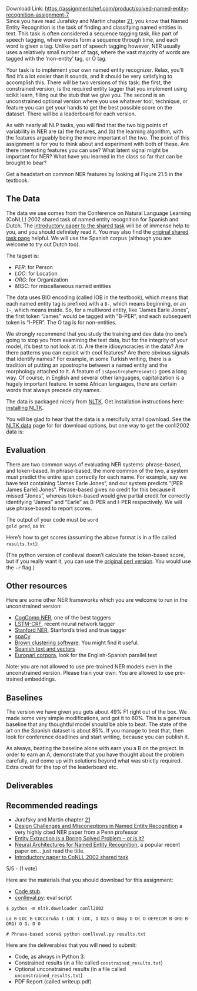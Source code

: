 Download Link: https://assignmentchef.com/product/solved-named-entity-recognition-assignment-7
<br>
Since you have read Jurafsky and Martin chapter <a href="https://web.stanford.edu/~jurafsky/slp3/21.pdf">21</a>, you know that Named Entity Recognition is the task of finding and classifying named entities in text. This task is often considered a sequence tagging task, like part of speech tagging, where words form a sequence through time, and each word is given a tag. Unlike part of speech tagging however, NER usually uses a relatively small number of tags, where the vast majority of words are tagged with the ‘non-entity’ tag, or O tag.

Your task is to implement your own named entity recognizer. Relax, you’ll find it’s a lot easier than it sounds, and it should be very satisfying to accomplish this. There will be two versions of this task: the first, the constrained version, is the required entity tagger that you implement using scikit learn, filling out the stub that we give you. The second is an unconstrained optional version where you use whatever tool, technique, or feature you can get your hands to get the best possible score on the dataset. There will be a leaderboard for each version.

As with nearly all NLP tasks, you will find that the two big points of variability in NER are (a) the features, and (b) the learning algorithm, with the features arguably being the more important of the two. The point of this assignment is for you to think about and experiment with both of these. Are there interesting features you can use? What latent signal might be important for NER? What have you learned in the class so far that can be brought to bear?

Get a headstart on common NER features by looking at Figure 21.5 in the textbook.

<h2 id="the-data">The Data</h2>

The data we use comes from the Conference on Natural Language Learning (CoNLL) 2002 shared task of named entity recognition for Spanish and Dutch. The <a href="http://www.aclweb.org/anthology/W02-2024">introductory paper to the shared task</a> will be of immense help to you, and you should definitely read it. You may also find the <a href="https://www.clips.uantwerpen.be/conll2002/ner/">original shared task page</a> helpful. We will use the Spanish corpus (although you are welcome to try out Dutch too).

The tagset is:

<ul>

 <li><em>PER</em>: for Person</li>

 <li><em>LOC</em>: for Location</li>

 <li><em>ORG</em>: for Organization</li>

 <li><em>MISC</em>: for miscellaneous named entities</li>

</ul>

The data uses BIO encoding (called IOB in the textbook), which means that each named entity tag is prefixed with a <code class="highlighter-rouge">B-</code>, which means beginning, or an <code class="highlighter-rouge">I-</code>, which means inside. So, for a multiword entity, like “James Earle Jones”, the first token “James” would be tagged with “B-PER”, and each subsequent token is “I-PER”. The O tag is for non-entities.

We strongly recommend that you study the training and dev data (no one’s going to stop you from examining the test data, but for the integrity of your model, it’s best to not look at it). Are there idiosyncracies in the data? Are there patterns you can exploit with cool features? Are there obvious signals that identify names? For example, in some Turkish writing, there is a tradition of putting an apostrophe between a named entity and the morphology attached to it. A feature of <code class="highlighter-rouge">isApostrophePresent()</code> goes a long way. Of course, in English and several other languages, capitalization is a hugely important feature. In some African languages, there are certain words that always precede city names.

The data is packaged nicely from <a href="http://www.nltk.org/">NLTK</a>. Get installation instructions here: <a href="http://www.nltk.org/install.html">installing NLTK</a>.

You will be glad to hear that the data is a mercifully small download. See the <a href="http://www.nltk.org/data">NLTK data</a> page for for download options, but one way to get the conll2002 data is:

<h2 id="evaluation">Evaluation</h2>

There are two common ways of evaluating NER systems: phrase-based, and token-based. In phrase-based, the more common of the two, a system must predict the entire span correctly for each name. For example, say we have text containing “James Earle Jones”, and our system predicts “[PER James Earle] Jones”. Phrase-based gives no credit for this because it missed “Jones”, whereas token-based would give partial credit for correctly identifying “James” and “Earle” as B-PER and I-PER respectively. We will use phrase-based to report scores.

The output of your code must be <code class="highlighter-rouge">word gold pred</code>, as in:

Here’s how to get scores (assuming the above format is in a file called <code class="highlighter-rouge">results.txt</code>):

(The python version of conlleval doesn’t calculate the token-based score, but if you really want it, you can use the <a href="https://www.clips.uantwerpen.be/conll2000/chunking/output.html">original perl version</a>. You would use the <code class="highlighter-rouge">-r</code> flag.)

<h2 id="other-resources">Other resources</h2>

Here are some other NER frameworks which you are welcome to run in the unconstrained version:

<ul>

 <li><a href="https://github.com/CogComp/cogcomp-nlp/tree/master/ner">CogComp NER</a>, one of the best taggers</li>

 <li><a href="https://github.com/glample/tagger">LSTM-CRF</a>, recent neural network tagger</li>

 <li><a href="https://nlp.stanford.edu/software/CRF-NER.shtml">Stanford NER</a>, Stanford’s tried and true tagger</li>

 <li><a href="https://spacy.io/usage/training">spaCy</a></li>

 <li><a href="https://github.com/percyliang/brown-cluster">Brown clustering software</a>. You might find it useful.</li>

 <li><a href="http://crscardellino.me/SBWCE/">Spanish text and vectors</a></li>

 <li><a href="http://www.statmt.org/europarl/">Europarl corpora</a>, look for the English-Spanish parallel text</li>

</ul>

Note: you are not allowed to use pre-trained NER models even in the unconstrained version. Please train your own. You are allowed to use pre-trained embeddings.

<h2 id="baselines">Baselines</h2>

The version we have given you gets about 49% F1 right out of the box. We made some very simple modifications, and got it to 60%. This is a generous baseline that any thoughtful model should be able to beat. The state of the art on the Spanish dataset is about 85%. If you manage to beat that, then look for conference deadlines and start writing, because you can publish it.

As always, beating the baseline alone with earn you a B on the project. In order to earn an A, demonstrate that you have thought about the problem carefully, and come up with solutions beyond what was strictly required. Extra credit for the top of the leaderboard etc.

<h2 id="deliverables">Deliverables</h2>

<h2 id="recommended-readings">Recommended readings</h2>

<ul>

 <li>Jurafsky and Martin chapter <a href="https://web.stanford.edu/~jurafsky/slp3/21.pdf">21</a></li>

 <li><a href="http://cogcomp.org/papers/RatinovRo09.pdf">Design Challenges and Misconeptions in Named Entity Recognition</a> a very highly cited NER paper from a Penn professor</li>

 <li><a href="https://aclanthology.info/pdf/N/N07/N07-2046.pdf">Entity Extraction is a Boring Solved Problem – or is it?</a></li>

 <li><a href="https://arxiv.org/abs/1603.01360">Neural Architectures for Named Entity Recognition</a>, a popular recent paper on… just read the title.</li>

 <li><a href="http://www.aclweb.org/anthology/W02-2024">Introductory paper to CoNLL 2002 shared task</a></li>

</ul>

5/5 - (1 vote)

Here are the materials that you should download for this assignment:

<ul>

 <li><a href="http://computational-linguistics-class.org/downloads/hw7/ner.py">Code stub</a>.</li>

 <li><a href="http://computational-linguistics-class.org/downloads/hw7/conlleval.py">conlleval.py</a>: eval script</li>

</ul>

<pre class="highlight"><code>$ python -m nltk.downloader conll2002</code></pre>

<pre class="highlight"><code>La B-LOC B-LOCCoruña I-LOC I-LOC, O O23 O Omay O O( O OEFECOM B-ORG B-ORG) O O. O O</code></pre>

<pre class="highlight"><code># Phrase-based score$ python conlleval.py results.txt</code></pre>

Here are the deliverables that you will need to submit:

<ul>

 <li>Code, as always in Python 3.</li>

 <li>Constrained results (in a file called <code class="highlighter-rouge">constrained_results.txt</code>)</li>

 <li>Optional unconstrained results (in a file called <code class="highlighter-rouge">unconstrained_results.txt</code>)</li>

 <li>PDF Report (called writeup.pdf)</li>